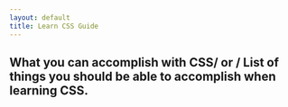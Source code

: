```yaml
---
layout: default
title: Learn CSS Guide
---
```


## What you can accomplish with CSS/ or / List of things you should be able to accomplish when learning CSS.

